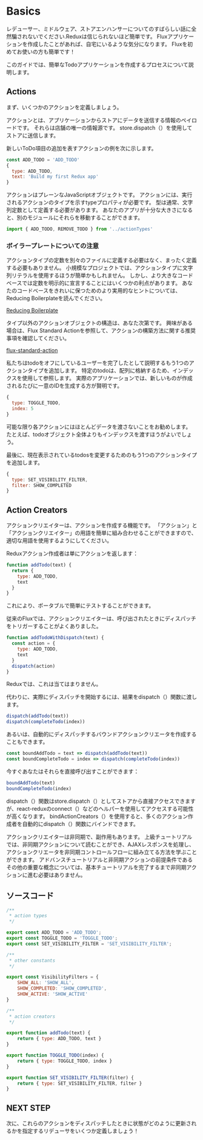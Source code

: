 # Basics
レデューサー、ミドルウェア、ストアエンハンサーについてのすばらしい話に全然騙されないでください.Reduxは信じられないほど簡単です。 Fluxアプリケーションを作成したことがあれば、自宅にいるような気分になります。 Fluxを初めてお使いの方も簡単です！

このガイドでは、簡単なTodoアプリケーションを作成するプロセスについて説明します。

## Actions
まず、いくつかのアクションを定義しましょう。

アクションとは、アプリケーションからストアにデータを送信する情報のペイロードです。 それらは店舗の唯一の情報源です。 store.dispatch（）を使用してストアに送信します。

新しいToDo項目の追加を表すアクションの例を次に示します。

```javascript
const ADD_TODO = 'ADD_TODO'
{
  type: ADD_TODO,
  text: 'Build my first Redux app'
}
```

アクションはプレーンなJavaScriptオブジェクトです。 アクションには、実行されるアクションのタイプを示すtypeプロパティが必要です。 型は通常、文字列定数として定義する必要があります。 あなたのアプリが十分な大きさになると、別のモジュールにそれらを移動することができます。

```javascript
import { ADD_TODO, REMOVE_TODO } from '../actionTypes'
```

### ボイラープレートについての注意
アクションタイプの定数を別々のファイルに定義する必要はなく、まったく定義する必要もありません。 小規模なプロジェクトでは、アクションタイプに文字列リテラルを使用するほうが簡単かもしれません。 しかし、より大きなコードベースでは定数を明示的に宣言することにはいくつかの利点があります。 あなたのコードベースをきれいに保つためのより実用的なヒントについては、Reducing Boilerplateを読んでください。

[Reducing Boilerplate](http://redux.js.org/docs/recipes/ReducingBoilerplate.html)

タイプ以外のアクションオブジェクトの構造は、あなた次第です。 興味がある場合は、Flux Standard Actionを参照して、アクションの構築方法に関する推奨事項を確認してください。

[flux-standard-action](https://github.com/acdlite/flux-standard-action)

私たちはtodoをオフにしているユーザーを完了したとして説明するもう1つのアクションタイプを追加します。 特定のtodoは、配列に格納するため、インデックスを使用して参照します。 実際のアプリケーションでは、新しいものが作成されるたびに一意のIDを生成する方が賢明です。

```javascript
{
  type: TOGGLE_TODO,
  index: 5
}
```

可能な限り各アクションにはほとんどデータを渡さないことをお勧めします。 たとえば、todoオブジェクト全体よりもインデックスを渡すほうがよいでしょう。

最後に、現在表示されているtodosを変更するためのもう1つのアクションタイプを追加します。

```javascript
{
  type: SET_VISIBILITY_FILTER,
  filter: SHOW_COMPLETED
}
```

## Action Creators
アクションクリエイターは、アクションを作成する機能です。 「アクション」と「アクションクリエイター」の用語を簡単に組み合わせることができますので、適切な用語を使用するようにしてください。

Reduxアクション作成者は単にアクションを返します：

```javascript
function addTodo(text) {
  return {
    type: ADD_TODO,
    text
  }
}
```

これにより、ポータブルで簡単にテストすることができます。

従来のFluxでは、アクションクリエイターは、呼び出されたときにディスパッチをトリガーすることがよくありました。

```javascript
function addTodoWithDispatch(text) {
  const action = {
    type: ADD_TODO,
    text
  }
  dispatch(action)
}
```

Reduxでは、これは当てはまりません。

代わりに、実際にディスパッチを開始するには、結果をdispatch（）関数に渡します。

```javascript
dispatch(addTodo(text))
dispatch(completeTodo(index))
```

あるいは、自動的にディスパッチするバウンドアクションクリエータを作成することもできます。

```javascript
const boundAddTodo = text => dispatch(addTodo(text))
const boundCompleteTodo = index => dispatch(completeTodo(index))
```

今すぐあなたはそれらを直接呼び出すことができます：

```javascript
boundAddTodo(text)
boundCompleteTodo(index)
```

dispatch（）関数はstore.dispatch（）としてストアから直接アクセスできますが、react-reduxのconnect（）などのヘルパーを使用してアクセスする可能性が高くなります。 bindActionCreators（）を使用すると、多くのアクション作成者を自動的にdispatch（）関数にバインドできます。

アクションクリエイターは非同期で、副作用もあります。 上級チュートリアルでは、非同期アクションについて読むことができ、AJAXレスポンスを処理し、アクションクリエータを非同期コントロールフローに組み立てる方法を学ぶことができます。 アドバンスチュートリアルと非同期アクションの前提条件であるその他の重要な概念については、基本チュートリアルを完了するまで非同期アクションに進む必要はありません。

## ソースコード

```javascript
/**
 * action types
 */

export const ADD_TODO = 'ADD_TODO';
export const TOGGLE_TODO = 'TOGGLE_TODO';
export const SET_VISIBILITY_FILTER = 'SET_VISIBILITY_FILTER';

/**
 * other constants
 */

export const VisibilityFilters = {
    SHOW_ALL: 'SHOW_ALL',
    SHOW_COMPLETED: 'SHOW_COMPLETED',
    SHOW_ACTIVE: 'SHOW_ACTIVE'
}

/**
 * action creators
 */

export function addTodo(text) {
    return { type: ADD_TODO, text }
}

export function TOGGLE_TODO(index) {
    return { type: TOGGLE_TODO, index }
}

export function SET_VISIBILITY_FILTER(filter) {
    return { type: SET_VISIBILITY_FILTER, filter }
}
```
## NEXT STEP
次に、これらのアクションをディスパッチしたときに状態がどのように更新されるかを指定するリデューサをいくつか定義しましょう！